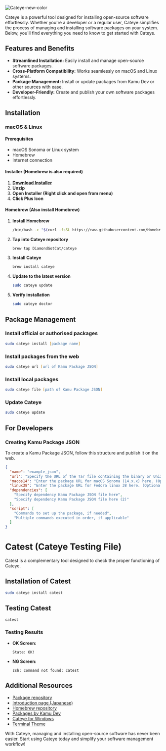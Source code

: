 ![Cateye-new-color](https://github.com/Kamu-JP/cateye/assets/124330624/a29c27e3-f787-4b6f-8558-9d5e8bdc55b7)

Cateye is a powerful tool designed for installing open-source software effortlessly. Whether you're a developer or a regular user, Cateye simplifies the process of managing and installing software packages on your system. Below, you'll find everything you need to know to get started with Cateye.

## Features and Benefits

- **Streamlined Installation:** Easily install and manage open-source software packages.
- **Cross-Platform Compatibility:** Works seamlessly on macOS and Linux systems.
- **Package Management:** Install or update packages from Kamu Dev or other sources with ease.
- **Developer-Friendly:** Create and publish your own software packages effortlessly.

## Installation

### macOS & Linux

#### Prerequisites
- macOS Sonoma or Linux system
- Homebrew
- Internet connection

#### Installer (Homebrew is also required)

1. **[Download Installer](https://dl.kamu.jp/cateye/CateyeInstaller.zip)**
4. **Unzip**
5. **Open Installer (Right click and open from menu)**
6. **Click Plus Icon**

#### Homebrew (Also install Homebrew)

1. **Install Homebrew**

    ```zsh
    /bin/bash -c "$(curl -fsSL https://raw.githubusercontent.com/Homebrew/install/HEAD/install.sh)"
    ```

2. **Tap into Cateye repository**

    ```zsh
    brew tap DiamondGotCat/cateye
    ```

3. **Install Cateye**

    ```zsh
    brew install cateye
    ```

4. **Update to the latest version**

    ```zsh
    sudo cateye update
    ```

5. **Verify installation**

    ```zsh
    sudo cateye doctor
    ```

## Package Management

### Install official or authorised packages

```zsh
sudo cateye install [package name]
```

### Install packages from the web

```zsh
sudo cateye url [url of Kamu Package JSON]
```

### Install local packages

```zsh
sudo cateye file [path of Kamu Package JSON]
```

### Update Cateye

```zsh
sudo cateye update
```

## For Developers

### Creating Kamu Package JSON

To create a Kamu Package JSON, follow this structure and publish it on the web.

```json
{
  "name": "example_json",
  "url": "Specify the URL of the Tar file containing the binary or Unix executable file here",
  "macos14": "Enter the package URL for macOS Sonoma (14.x.x) here. (Optional)",
  "linux38": "Enter the package URL for Fedora linux 38 here. (Optional)",
  "dependencies": [
    "Specify dependency Kamu Package JSON file here",
    "Specify dependency Kamu Package JSON file here (2)"
  ],
  "script": [
    "Commands to set up the package, if needed",
    "Multiple commands executed in order, if applicable"
  ]
}
```

# Catest (Cateye Testing File)

Catest is a complementary tool designed to check the proper functioning of Cateye.

## Installation of Catest

```zsh
sudo cateye install catest
```

## Testing Catest

```zsh
catest
```

### Testing Results

- **OK Screen:**
  ```
  State: OK!
  ```

- **NG Screen:**
  ```
  zsh: command not found: catest
  ```

## Additional Resources

- [Package repository](https://github.com/Kamu-JP/cateye-packages)
- [Introduction page (Japanese)](https://dl.kamu.jp/cateye/)
- [Homebrew repository](https://github.com/DiamondGotCat/homebrew-cateye/)
- [Packages by Kamu Dev](https://dl.kamu.jp/cateye/packages/)
- [Cateye for Windows](https://github.com/Kamu-JP/cateye-win/)
- [Terminal Theme](https://github.com/Kamu-JP/cateye/wiki/Catheme-for-macOS-Terminal)

With Cateye, managing and installing open-source software has never been easier. Start using Cateye today and simplify your software management workflow!
